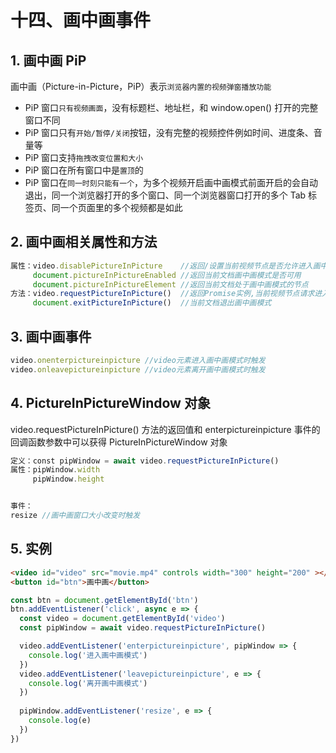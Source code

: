 # 十四、画中画事件

## 1. 画中画 PiP

画中画（Picture-in-Picture，PiP）表示`浏览器内置的视频弹窗播放功能`

* PiP 窗口`只有视频画面`，没有标题栏、地址栏，和 window.open() 打开的完整窗口不同
* PiP 窗口只有`开始/暂停/关闭`按钮，没有完整的视频控件例如时间、进度条、音量等
* PiP 窗口支持`拖拽改变位置和大小`
* PiP 窗口在所有窗口中是`置顶`的
* PiP 窗口在`同一时刻只能有一个`，为多个视频开启画中画模式前面开启的会自动退出，同一个浏览器打开的多个窗口、同一个浏览器窗口打开的多个 Tab 标签页、同一个页面里的多个视频都是如此

## 2. 画中画相关属性和方法

```js
属性：video.disablePictureInPicture    //返回/设置当前视频节点是否允许进入画中画模式
     document.pictureInPictureEnabled //返回当前文档画中画模式是否可用
     document.pictureInPictureElement //返回当前文档处于画中画模式的节点
方法：video.requestPictureInPicture()  //返回Promise实例,当前视频节点请求进入画中画模式
     document.exitPictureInPicture()  //当前文档退出画中画模式
```

## 3. 画中画事件

```js
video.onenterpictureinpicture //video元素进入画中画模式时触发
video.onleavepictureinpicture //video元素离开画中画模式时触发
```

## 4. PictureInPictureWindow 对象

video.requestPictureInPicture() 方法的返回值和 enterpictureinpicture 事件的回调函数参数中可以获得 PictureInPictureWindow 对象

```js
定义：const pipWindow = await video.requestPictureInPicture()
属性：pipWindow.width
     pipWindow.height


事件：
resize //画中画窗口大小改变时触发
```

## 5. 实例

```html
<video id="video" src="movie.mp4" controls width="300" height="200" ></video>
<button id="btn">画中画</button>
```

```js
const btn = document.getElementById('btn')
btn.addEventListener('click', async e => {
  const video = document.getElementById('video')
  const pipWindow = await video.requestPictureInPicture()

  video.addEventListener('enterpictureinpicture', pipWindow => {
    console.log('进入画中画模式')
  })
  video.addEventListener('leavepictureinpicture', e => {
    console.log('离开画中画模式')
  })
  
  pipWindow.addEventListener('resize', e => {
    console.log(e)
  })
})
```
